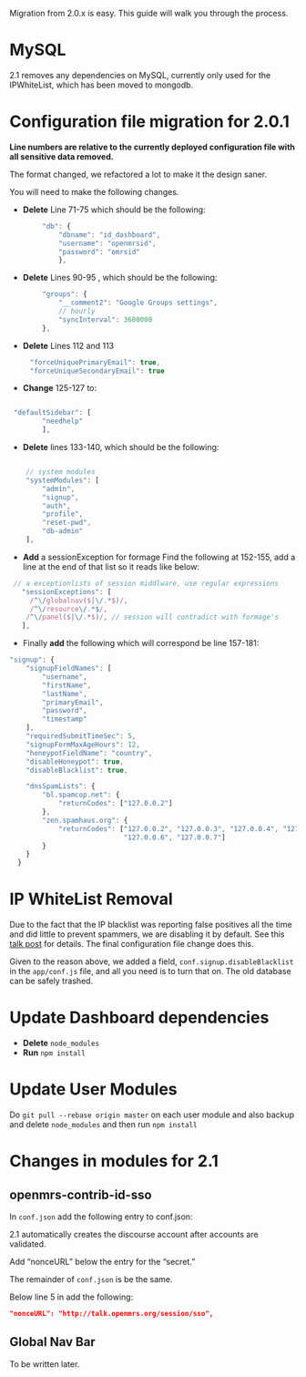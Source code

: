 Migration from 2.0.x is easy. This guide will walk you through the process.

# MySQL

2.1 removes any dependencies on MySQL, currently only used for the IPWhiteList, which has been moved to mongodb.

# Configuration file migration for 2.0.1
**Line numbers are relative to the currently deployed configuration file with all sensitive data removed.**

The format changed, we refactored a lot to make it the design saner.

You will need to make the following changes.

* **Delete** Line 71-75 which should be the following:

```javascript
        "db": {
            "dbname": "id_dashboard",
            "username": "openmrsid",
            "password": "omrsid"
            },
```

* **Delete** Lines 90-95 , which should be the following:


```javascript
        "groups": {
            "__comment2": "Google Groups settings",
            // hourly
            "syncInterval": 3600000
        },

```


* **Delete** Lines 112 and 113



```javascript
     "forceUniquePrimaryEmail": true,
     "forceUniqueSecondaryEmail": true
```

* **Change** 125-127 to:

```javascript

 "defaultSidebar": [
        "needhelp"
        ],
```

* **Delete** lines 133-140, which should be the following:

```javascript

    // system modules
    "systemModules": [
        "admin",
        "signup",
        "auth",
        "profile",
        "reset-pwd",
        "db-admin"
    ],

```

* **Add** a sessionException for formage
Find the following at 152-155, add a line at the end of that list so it reads like below:

```javascript
 // a exceptionlists of session middlware, use regular expressions
   "sessionExceptions": [
     /^\/globalnav($|\/.*$)/,
     /^\/resource\/.*$/,
    /^\/panel($|\/.*$)/, // session will contradict with formage's
   ],

```

* Finally **add** the following which will correspond be line 157-181:

```javascript
"signup": {
    "signupFieldNames": [
        "username",
        "firstName",
        "lastName",
        "primaryEmail",
        "password",
        "timestamp"
    ],
    "requiredSubmitTimeSec": 5,
    "signupFormMaxAgeHours": 12,
    "honeypotFieldName": "country",
    "disableHoneypot": true,
    "disableBlacklist": true,

    "dnsSpamLists": {
        "bl.spamcop.net": {
            "returnCodes": ["127.0.0.2"]
        },
        "zen.spamhaus.org": {
            "returnCodes": ["127.0.0.2", "127.0.0.3", "127.0.0.4", "127.0.0.5",
                            "127.0.0.6", "127.0.0.7"]
        }
    }
  }
```

# IP WhiteList Removal

Due to the fact that the IP blacklist was reporting false positives all the time and did little to prevent spammers, we are disabling it by default. See this [talk post](https://talk.openmrs.org/t/proposing-to-remove-ip-blacklist-in-dashboard/2264) for details. The final configuration file change does this.

Given to the reason above, we added a field, `conf.signup.disableBlacklist` in the `app/conf.js` file, and all you need is to turn that on. The old database can be safely trashed.

# Update Dashboard dependencies

* **Delete** `node_modules`
* **Run** `npm install`

# Update User Modules

Do `git pull --rebase origin master` on each user module and also backup and delete `node_modules` and then run `npm install`

# Changes in modules for 2.1

## openmrs-contrib-id-sso

In `conf.json` add the following entry to conf.json:

2.1 automatically creates the discourse account after accounts are validated.

Add “nonceURL” below the entry for the “secret.”

The remainder of `conf.json` is be the same.

Below line 5 in add the following:

```json
"nonceURL": "http://talk.openmrs.org/session/sso",
```

## Global Nav Bar

To be written later.
